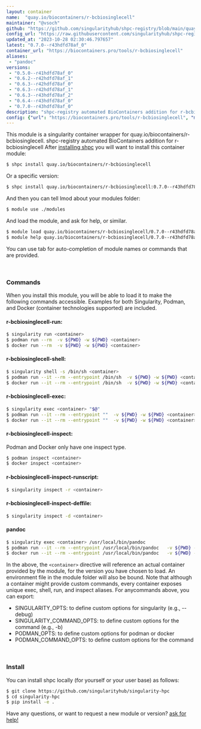 ```yaml
---
layout: container
name:  "quay.io/biocontainers/r-bcbiosinglecell"
maintainer: "@vsoch"
github: "https://github.com/singularityhub/shpc-registry/blob/main/quay.io/biocontainers/r-bcbiosinglecell/container.yaml"
config_url: "https://raw.githubusercontent.com/singularityhub/shpc-registry/main/quay.io/biocontainers/r-bcbiosinglecell/container.yaml"
updated_at: "2023-10-28 02:30:46.797657"
latest: "0.7.0--r43hdfd78af_0"
container_url: "https://biocontainers.pro/tools/r-bcbiosinglecell"
aliases:
 - "pandoc"
versions:
 - "0.5.0--r41hdfd78af_0"
 - "0.6.2--r42hdfd78af_1"
 - "0.6.3--r42hdfd78af_0"
 - "0.6.3--r42hdfd78af_1"
 - "0.6.3--r43hdfd78af_2"
 - "0.6.4--r43hdfd78af_0"
 - "0.7.0--r43hdfd78af_0"
description: "shpc-registry automated BioContainers addition for r-bcbiosinglecell"
config: {"url": "https://biocontainers.pro/tools/r-bcbiosinglecell", "maintainer": "@vsoch", "description": "shpc-registry automated BioContainers addition for r-bcbiosinglecell", "latest": {"0.7.0--r43hdfd78af_0": "sha256:b77fd553c95eb302c50527339a0043a15cd7a05b06038974e1cbf079a7051d61"}, "tags": {"0.5.0--r41hdfd78af_0": "sha256:4c2a569223ad69aded39d480542e20da64feb1e9d5da7fa5b85b069f624633fe", "0.6.2--r42hdfd78af_1": "sha256:c3bf8be79eaebdd37624d10659a6405b30cd69785507985b5754c83c58bce459", "0.6.3--r42hdfd78af_0": "sha256:66bc7083853e81623501a6920352ba6961f569e9a56c3d756bcedc1499612b54", "0.6.3--r42hdfd78af_1": "sha256:5456f6b700d6cff8b7d0592ebf12683626cbea1ac0b638e8e0cf8baf77c7d195", "0.6.3--r43hdfd78af_2": "sha256:b9f609b5daf02a648a65eed37159f1a3f921c17245e44edae5bce2a39dc98fa1", "0.6.4--r43hdfd78af_0": "sha256:d5a7b81d6560448a23450fcaf5f20d14953a2e52e248cc15dd2f7a504875811a", "0.7.0--r43hdfd78af_0": "sha256:b77fd553c95eb302c50527339a0043a15cd7a05b06038974e1cbf079a7051d61"}, "docker": "quay.io/biocontainers/r-bcbiosinglecell", "aliases": {"pandoc": "/usr/local/bin/pandoc"}}
---
```


This module is a singularity container wrapper for quay.io/biocontainers/r-bcbiosinglecell.
shpc-registry automated BioContainers addition for r-bcbiosinglecell
After [installing shpc](#install) you will want to install this container module:


```bash
$ shpc install quay.io/biocontainers/r-bcbiosinglecell
```

Or a specific version:

```bash
$ shpc install quay.io/biocontainers/r-bcbiosinglecell:0.7.0--r43hdfd78af_0
```

And then you can tell lmod about your modules folder:

```bash
$ module use ./modules
```

And load the module, and ask for help, or similar.

```bash
$ module load quay.io/biocontainers/r-bcbiosinglecell/0.7.0--r43hdfd78af_0
$ module help quay.io/biocontainers/r-bcbiosinglecell/0.7.0--r43hdfd78af_0
```

You can use tab for auto-completion of module names or commands that are provided.

<br>

### Commands

When you install this module, you will be able to load it to make the following commands accessible.
Examples for both Singularity, Podman, and Docker (container technologies supported) are included.

#### r-bcbiosinglecell-run:

```bash
$ singularity run <container>
$ podman run --rm  -v ${PWD} -w ${PWD} <container>
$ docker run --rm  -v ${PWD} -w ${PWD} <container>
```

#### r-bcbiosinglecell-shell:

```bash
$ singularity shell -s /bin/sh <container>
$ podman run --it --rm --entrypoint /bin/sh  -v ${PWD} -w ${PWD} <container>
$ docker run --it --rm --entrypoint /bin/sh  -v ${PWD} -w ${PWD} <container>
```

#### r-bcbiosinglecell-exec:

```bash
$ singularity exec <container> "$@"
$ podman run --it --rm --entrypoint ""  -v ${PWD} -w ${PWD} <container> "$@"
$ docker run --it --rm --entrypoint ""  -v ${PWD} -w ${PWD} <container> "$@"
```

#### r-bcbiosinglecell-inspect:

Podman and Docker only have one inspect type.

```bash
$ podman inspect <container>
$ docker inspect <container>
```

#### r-bcbiosinglecell-inspect-runscript:

```bash
$ singularity inspect -r <container>
```

#### r-bcbiosinglecell-inspect-deffile:

```bash
$ singularity inspect -d <container>
```


#### pandoc

```bash
$ singularity exec <container> /usr/local/bin/pandoc
$ podman run --it --rm --entrypoint /usr/local/bin/pandoc   -v ${PWD} -w ${PWD} <container> -c " $@"
$ docker run --it --rm --entrypoint /usr/local/bin/pandoc   -v ${PWD} -w ${PWD} <container> -c " $@"
```



In the above, the `<container>` directive will reference an actual container provided
by the module, for the version you have chosen to load. An environment file in the
module folder will also be bound. Note that although a container
might provide custom commands, every container exposes unique exec, shell, run, and
inspect aliases. For anycommands above, you can export:

 - SINGULARITY_OPTS: to define custom options for singularity (e.g., --debug)
 - SINGULARITY_COMMAND_OPTS: to define custom options for the command (e.g., -b)
 - PODMAN_OPTS: to define custom options for podman or docker
 - PODMAN_COMMAND_OPTS: to define custom options for the command

<br>

### Install

You can install shpc locally (for yourself or your user base) as follows:

```bash
$ git clone https://github.com/singularityhub/singularity-hpc
$ cd singularity-hpc
$ pip install -e .
```

Have any questions, or want to request a new module or version? [ask for help!](https://github.com/singularityhub/singularity-hpc/issues)